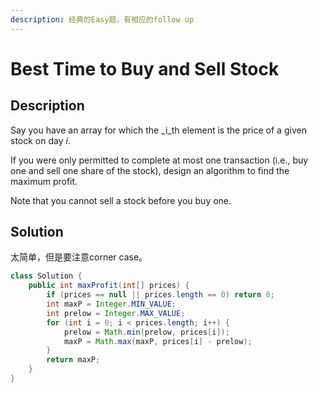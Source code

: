 ```yaml
---
description: 经典的Easy题，有相应的follow up
---
```


# Best Time to Buy and Sell Stock

## Description

Say you have an array for which the _i_th element is the price of a given stock on day _i_.

If you were only permitted to complete at most one transaction \(i.e., buy one and sell one share of the stock\), design an algorithm to find the maximum profit.

Note that you cannot sell a stock before you buy one.

## Solution

太简单，但是要注意corner case。

```java
class Solution {
    public int maxProfit(int[] prices) {
        if (prices == null || prices.length == 0) return 0;
        int maxP = Integer.MIN_VALUE;
        int prelow = Integer.MAX_VALUE;
        for (int i = 0; i < prices.length; i++) {
            prelow = Math.min(prelow, prices[i]);
            maxP = Math.max(maxP, prices[i] - prelow);
        }
        return maxP;
    }
}
```

